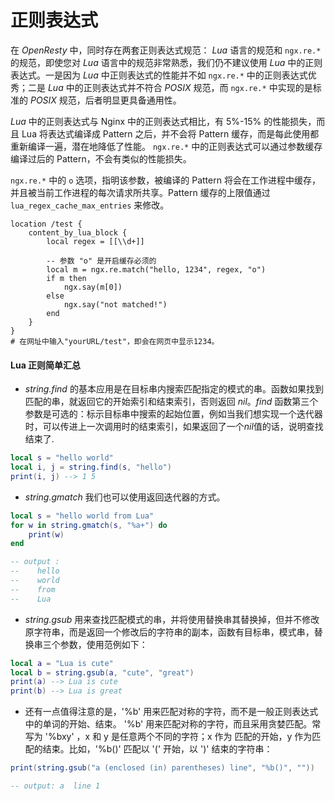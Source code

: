# 正则表达式

在 *OpenResty* 中，同时存在两套正则表达式规范： *Lua* 语言的规范和 `ngx.re.*` 的规范，即使您对 *Lua* 语言中的规范非常熟悉，我们仍不建议使用 *Lua* 中的正则表达式。一是因为 *Lua* 中正则表达式的性能并不如 `ngx.re.*` 中的正则表达式优秀；二是 *Lua* 中的正则表达式并不符合 *POSIX* 规范，而 `ngx.re.*` 中实现的是标准的 *POSIX* 规范，后者明显更具备通用性。

*Lua* 中的正则表达式与 Nginx 中的正则表达式相比，有 5%-15% 的性能损失，而且 Lua 将表达式编译成 Pattern 之后，并不会将 Pattern 缓存，而是每此使用都重新编译一遍，潜在地降低了性能。 `ngx.re.*` 中的正则表达式可以通过参数缓存编译过后的 Pattern，不会有类似的性能损失。

`ngx.re.*` 中的 `o` 选项，指明该参数，被编译的 Pattern 将会在工作进程中缓存，并且被当前工作进程的每次请求所共享。Pattern 缓存的上限值通过 `lua_regex_cache_max_entries` 来修改。

```nginx
location /test {
    content_by_lua_block {
        local regex = [[\\d+]]

        -- 参数 "o" 是开启缓存必须的
        local m = ngx.re.match("hello, 1234", regex, "o")
        if m then
            ngx.say(m[0])
        else
            ngx.say("not matched!")
        end
    }
}
# 在网址中输入"yourURL/test"，即会在网页中显示1234。
```

#### Lua 正则简单汇总

-  *string.find* 的基本应用是在目标串内搜索匹配指定的模式的串。函数如果找到匹配的串，就返回它的开始索引和结束索引，否则返回 *nil*。*find* 函数第三个参数是可选的：标示目标串中搜索的起始位置，例如当我们想实现一个迭代器时，可以传进上一次调用时的结束索引，如果返回了一个*nil*值的话，说明查找结束了.


```lua
local s = "hello world"
local i, j = string.find(s, "hello")
print(i, j) --> 1 5
```

- *string.gmatch* 我们也可以使用返回迭代器的方式。

```lua
local s = "hello world from Lua"
for w in string.gmatch(s, "%a+") do
    print(w)
end

-- output :
--    hello
--    world
--    from
--    Lua
```

-  *string.gsub* 用来查找匹配模式的串，并将使用替换串其替换掉，但并不修改原字符串，而是返回一个修改后的字符串的副本，函数有目标串，模式串，替换串三个参数，使用范例如下：

```lua
local a = "Lua is cute"
local b = string.gsub(a, "cute", "great")
print(a) --> Lua is cute
print(b) --> Lua is great
```

-  还有一点值得注意的是，'%b' 用来匹配对称的字符，而不是一般正则表达式中的单词的开始、结束。
'%b' 用来匹配对称的字符，而且采用贪婪匹配。常写为 '%bxy' ，x 和 y 是任意两个不同的字符；x 作为
匹配的开始，y 作为匹配的结束。比如，'%b()' 匹配以 '(' 开始，以 ')' 结束的字符串：

```lua
print(string.gsub("a (enclosed (in) parentheses) line", "%b()", ""))

-- output: a  line 1
```
